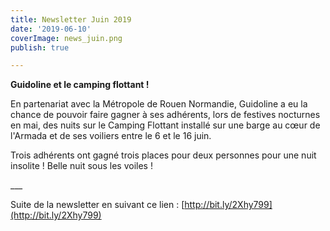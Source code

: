```yaml
---
title: Newsletter Juin 2019
date: '2019-06-10'
coverImage: news_juin.png
publish: true

---
```

**Guidoline et le camping flottant !**

En partenariat avec la Métropole de Rouen Normandie, Guidoline a eu la chance de pouvoir faire gagner à ses adhérents, lors de festives nocturnes en mai, des nuits sur le Camping Flottant installé sur une barge au cœur de l'Armada et de ses voiliers entre le 6 et le 16 juin.

Trois adhérents ont gagné trois places pour deux personnes pour une nuit insolite ! Belle nuit sous les voiles !

\_\_\_

Suite de la newsletter en suivant ce lien : [http://bit.ly/2Xhy799](http://bit.ly/2Xhy799)
